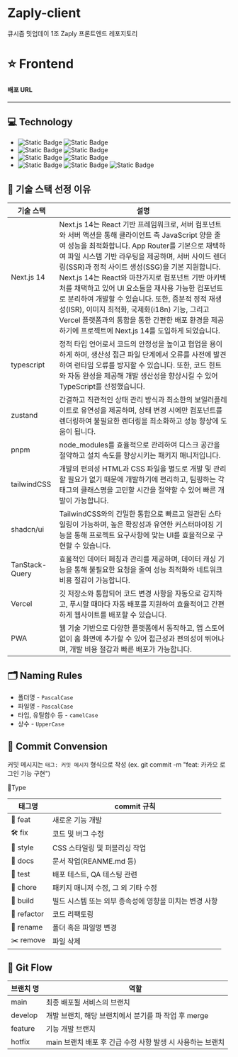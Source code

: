 # Zaply-client
큐시즘 밋업데이 1조 Zaply 프론트엔드 레포지토리

# ⭐️ Frontend

#### 배포 URL 
* * *

## 💻 Technology
* ![Static Badge](https://img.shields.io/badge/nextjs-%252320232a.svg?logo=nextdotjs&color=%23000000) ![Static Badge](https://img.shields.io/badge/zustand-%252320232a.svg?color=%231C1C1C)
* ![Static Badge](https://img.shields.io/badge/typescript-%253178C6.svg?logo=typescript&logoColor=%23FFFFFF&color=%233178C6) ![Static Badge](https://img.shields.io/badge/pnpm-%253178C6.svg?logo=pnpm&logoColor=%23#F69220&color=%23#F69220)
* ![Static Badge](https://img.shields.io/badge/tailwindCSS-%253178C6.svg?logo=tailwindCSS&logoColor=%23FFFFFF&color=%2306B6D4) ![Static Badge](https://img.shields.io/badge/shadcn%2Fui-%253178C6.svg?logo=shadcn%2Fui&logoColor=%23FFFFFF&color=%23000000)
* ![Static Badge](https://img.shields.io/badge/TanStack%20Query-%253178C6.svg?logo=React%20Query&logoColor=%23FFFFFF&color=%23FF4154) ![Static Badge](https://img.shields.io/badge/Vercel-%253178C6.svg?logo=Vercel&logoColor=%23FFFFFF&color=%23000000) ![Static Badge](https://img.shields.io/badge/PWA-%253178C6.svg?logo=PWA&logoColor=%23FFFFFF&color=%235A0FC8)


## 🧸 기술 스택 선정 이유

| 기술 스택 | 설명 |
|-----------|------|
| Next.js 14 | Next.js 14는 React 기반 프레임워크로, 서버 컴포넌트와 서버 액션을 통해 클라이언트 측 JavaScript 양을 줄여 성능을 최적화합니다. App Router를 기본으로 채택하여 파일 시스템 기반 라우팅을 제공하며, 서버 사이드 렌더링(SSR)과 정적 사이트 생성(SSG)을 기본 지원합니다. Next.js 14는 React와 마찬가지로 컴포넌트 기반 아키텍처를 채택하고 있어 UI 요소들을 재사용 가능한 컴포넌트로 분리하여 개발할 수 있습니다. 또한, 증분적 정적 재생성(ISR), 이미지 최적화, 국제화(i18n) 기능, 그리고 Vercel 플랫폼과의 통합을 통한 간편한 배포 환경을 제공하기에 프로젝트에 Next.js 14를 도입하게 되었습니다. |
| typescript | 정적 타입 언어로서 코드의 안정성을 높이고 협업을 용이하게 하며, 생산성 접근 파일 단계에서 오류를 사전에 발견하여 런타임 오류를 방지할 수 있습니다. 또한, 코드 힌트와 자동 완성을 제공해 개발 생산성을 향상시킬 수 있어 TypeScript를 선정했습니다. |
| zustand |  간결하고 직관적인 상태 관리 방식과 최소한의 보일러플레이트로 유연성을 제공하며, 상태 변경 시에만 컴포넌트를 렌더링하여 불필요한 렌더링을 최소화하고 성능 향상에 도움이 됩니다. |
| pnpm | node_modules를 효율적으로 관리하여 디스크 공간을 절약하고 설치 속도를 향상시키는 패키지 매니저입니다. |
| tailwindCSS | 개발의 편의성 HTML과 CSS 파일을 별도로 개발 및 관리할 필요가 없기 때문에 개발하기에 편리하고, 팀핑하는 각 태그의 클래스명을 고민할 시간을 절약할 수 있어 빠른 개발이 가능합니다. |
| shadcn/ui | TailwindCSS와의 긴밀한 통합으로 빠르고 일관된 스타일링이 가능하며, 높은 확장성과 유연한 커스터마이징 기능을 통해 프로젝트 요구사항에 맞는 UI를 효율적으로 구현할 수 있습니다. |
| TanStack-Query | 효율적인 데이터 페칭과 관리를 제공하며, 데이터 캐싱 기능을 통해 불필요한 요청을 줄여 성능 최적화와 네트워크 비용 절감이 가능합니다. |
| Vercel | 깃 저장소와 통합되어 코드 변경 사항을 자동으로 감지하고, 푸시할 때마다 자동 배포를 지원하여 효율적이고 간편하게 웹사이트를 배포할 수 있습니다. |
| PWA | 웹 기술 기반으로 다양한 플랫폼에서 동작하고, 앱 스토어 없이 홈 화면에 추가할 수 있어 접근성과 편의성이 뛰어나며, 개발 비용 절감과 빠른 배포가 가능합니다. |

## 🗂️ Naming Rules
* 폴더명 - `PascalCase`
* 파일명 - `PascalCase`
* 타입, 유틸함수 등 - `camelCase`
* 상수 - `UpperCase`

## 📄 Commit Convension
커밋 메시지는 `태그: 커밋 메시지` 형식으로 작성 (ex. git commit -m "feat: 카카오 로그인 기능 구현")

📌Type

| 태그명 | commit 규칙 |
|----------|--------------|
| 🔗 feat | 새로운 기능 개발 |
| 🛠 fix | 코드 및 버그 수정 |
| 🎨 style | CSS 스타일링 및 퍼블리싱 작업 |
| 📄 docs | 문서 작업(REANME.md 등) |
| 📘 test | 배포 테스트, QA 테스팅 관련 |
| 🔗 chore | 패키지 매니저 수정, 그 외 기타 수정 |
| 🔨 build | 빌드 시스템 또는 외부 종속성에 영향을 미치는 변경 사항 |
| 🧰 refactor | 코드 리팩토링 |
| 🔧 rename | 폴더 혹은 파일명 변경 |
| ✂️ remove | 파일 삭제 |


## 🌊 Git Flow
| 브랜치 명 | 역할 |
|----------|--------------|
| main | 최종 배포될 서비스의 브랜치 |
| develop | 개발 브랜치, 해당 브랜치에서 분기를 파 작업 후 merge |
| feature | 기능 개발 브랜치 |
| hotfix | main 브랜치 배포 후 긴급 수정 사항 발생 시 사용하는 브랜치 |
